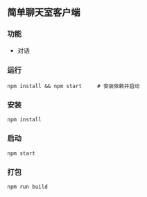 ## 简单聊天室客户端

### 功能

- 对话

### 运行

```
npm install && npm start     # 安装依赖并启动
```

### 安装

```
npm install
```

### 启动

```
npm start
```

### 打包

```
npm run build
```
